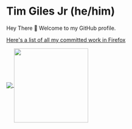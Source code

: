 # Tim Giles Jr (he/him)

Hey There 👋 Welcome to my GitHub profile.

[Here's a list of all my committed work in Firefox](https://github.com/mozilla/gecko-dev/search?p=1&q=author%3Atgiles&type=commits)

<a href="https://github.com/anuraghazra/github-readme-stats">
  <img align="center" src="https://github-readme-stats.vercel.app/api?username=TGiles&count_private=true&theme=synthwave&hide_rank=true" />
</a>
<a href="https://github.com/anuraghazra/convoychat">
  <img align="center" height="195" src="https://github-readme-stats.vercel.app/api/top-langs/?username=TGiles&count_private=true&theme=synthwave&layout=compact" />
</a>
